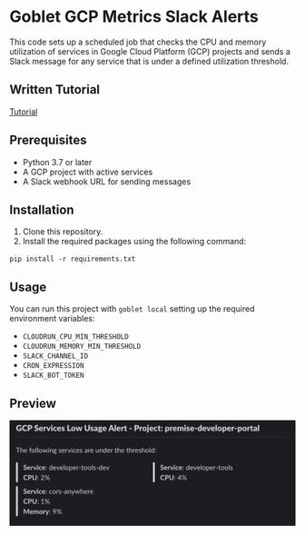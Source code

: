# Goblet GCP Metrics Slack Alerts
This code sets up a scheduled job that checks the CPU and memory utilization of services in Google Cloud Platform (GCP) projects and sends a Slack message for any service that is under a defined utilization threshold.

## Written Tutorial 
[Tutorial](https://engineering.premise.com/tutorial-low-usage-alerting-on-slack-for-google-cloud-platform-gcp-cc68ac8ca4d)

## Prerequisites
- Python 3.7 or later
- A GCP project with active services
- A Slack webhook URL for sending messages

## Installation
1. Clone this repository.
2. Install the required packages using the following command:
```
pip install -r requirements.txt
```

## Usage
You can run this project with `goblet local` setting up the required environment variables:

- `CLOUDRUN_CPU_MIN_THRESHOLD`
- `CLOUDRUN_MEMORY_MIN_THRESHOLD`
- `SLACK_CHANNEL_ID`
- `CRON_EXPRESSION`
- `SLACK_BOT_TOKEN`

## Preview
![Slack message](./preview.png)